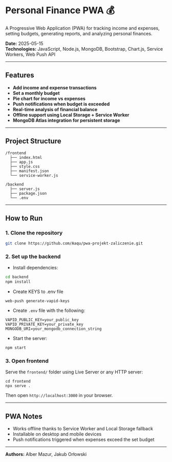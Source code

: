 # Personal Finance PWA 💰

A Progressive Web Application (PWA) for tracking income and expenses, setting budgets, generating reports, and analyzing personal finances.

**Date:** 2025-05-15  
**Technologies:** JavaScript, Node.js, MongoDB, Bootstrap, Chart.js, Service Workers, Web Push API

---

## Features

- **Add income and expense transactions**
- **Set a monthly budget**
- **Pie chart for income vs expenses**
- **Push notifications when budget is exceeded**
- **Real-time analysis of financial balance**
- **Offline support using Local Storage + Service Worker**
- **MongoDB Atlas integration for persistent storage**

---

## Project Structure

```
/frontend
  ├── index.html
  ├── app.js
  ├── style.css
  ├── manifest.json
  └── service-worker.js

/backend
  ├── server.js
  ├── package.json
  └── .env
```

---

## How to Run

### 1. Clone the repository

```bash
git clone https://github.com/Aaqu/pwa-projekt-zaliczenie.git
```

### 2. Set up the backend

- Install dependencies:
```bash
cd backend
npm install
```
- Create KEYS to .env file
```
web-push generate-vapid-keys
```

- Create `.env` file with the following:
```
VAPID_PUBLIC_KEY=your_public_key
VAPID_PRIVATE_KEY=your_private_key
MONGODB_URI=your_mongodb_connection_string
```

- Start the server:
```bash
npm start
```

### 3. Open frontend

Serve the `frontend/` folder using Live Server or any HTTP server:
```
cd frontend
npx serve .
```

Then open `http://localhost:3000` in your browser.

---

## PWA Notes

- Works offline thanks to Service Worker and Local Storage fallback
- Installable on desktop and mobile devices
- Push notifications triggered when expenses exceed the set budget

---

**Authors:** Alber Mazur, Jakub Orłowski
